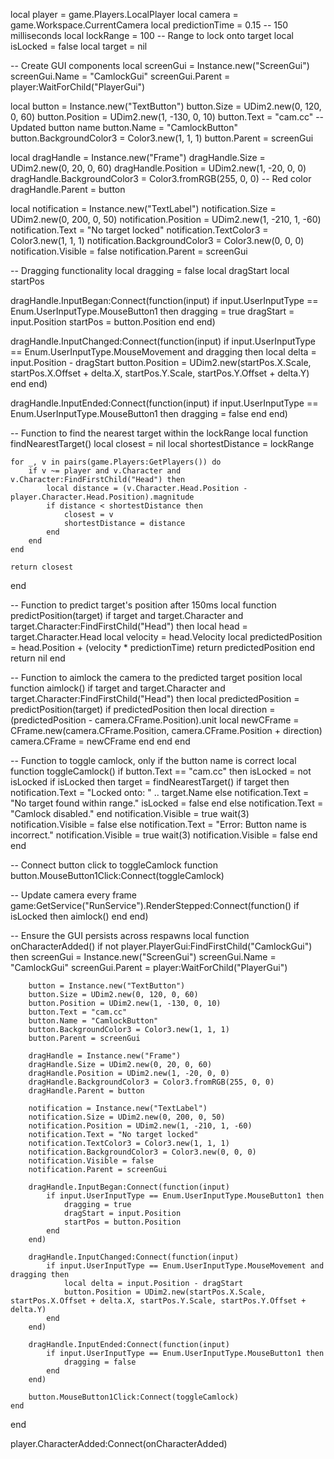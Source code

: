 local player = game.Players.LocalPlayer
local camera = game.Workspace.CurrentCamera
local predictionTime = 0.15 -- 150 milliseconds
local lockRange = 100 -- Range to lock onto target
local isLocked = false
local target = nil

-- Create GUI components
local screenGui = Instance.new("ScreenGui")
screenGui.Name = "CamlockGui"
screenGui.Parent = player:WaitForChild("PlayerGui")

local button = Instance.new("TextButton")
button.Size = UDim2.new(0, 120, 0, 60)
button.Position = UDim2.new(1, -130, 0, 10)
button.Text = "cam.cc" -- Updated button name
button.Name = "CamlockButton"
button.BackgroundColor3 = Color3.new(1, 1, 1)
button.Parent = screenGui

local dragHandle = Instance.new("Frame")
dragHandle.Size = UDim2.new(0, 20, 0, 60)
dragHandle.Position = UDim2.new(1, -20, 0, 0)
dragHandle.BackgroundColor3 = Color3.fromRGB(255, 0, 0) -- Red color
dragHandle.Parent = button

local notification = Instance.new("TextLabel")
notification.Size = UDim2.new(0, 200, 0, 50)
notification.Position = UDim2.new(1, -210, 1, -60)
notification.Text = "No target locked"
notification.TextColor3 = Color3.new(1, 1, 1)
notification.BackgroundColor3 = Color3.new(0, 0, 0)
notification.Visible = false
notification.Parent = screenGui

-- Dragging functionality
local dragging = false
local dragStart
local startPos

dragHandle.InputBegan:Connect(function(input)
    if input.UserInputType == Enum.UserInputType.MouseButton1 then
        dragging = true
        dragStart = input.Position
        startPos = button.Position
    end
end)

dragHandle.InputChanged:Connect(function(input)
    if input.UserInputType == Enum.UserInputType.MouseMovement and dragging then
        local delta = input.Position - dragStart
        button.Position = UDim2.new(startPos.X.Scale, startPos.X.Offset + delta.X, startPos.Y.Scale, startPos.Y.Offset + delta.Y)
    end
end)

dragHandle.InputEnded:Connect(function(input)
    if input.UserInputType == Enum.UserInputType.MouseButton1 then
        dragging = false
    end
end)

-- Function to find the nearest target within the lockRange
local function findNearestTarget()
    local closest = nil
    local shortestDistance = lockRange

    for _, v in pairs(game.Players:GetPlayers()) do
        if v ~= player and v.Character and v.Character:FindFirstChild("Head") then
            local distance = (v.Character.Head.Position - player.Character.Head.Position).magnitude
            if distance < shortestDistance then
                closest = v
                shortestDistance = distance
            end
        end
    end

    return closest
end

-- Function to predict target's position after 150ms
local function predictPosition(target)
    if target and target.Character and target.Character:FindFirstChild("Head") then
        local head = target.Character.Head
        local velocity = head.Velocity
        local predictedPosition = head.Position + (velocity * predictionTime)
        return predictedPosition
    end
    return nil
end

-- Function to aimlock the camera to the predicted target position
local function aimlock()
    if target and target.Character and target.Character:FindFirstChild("Head") then
        local predictedPosition = predictPosition(target)
        if predictedPosition then
            local direction = (predictedPosition - camera.CFrame.Position).unit
            local newCFrame = CFrame.new(camera.CFrame.Position, camera.CFrame.Position + direction)
            camera.CFrame = newCFrame
        end
    end
end

-- Function to toggle camlock, only if the button name is correct
local function toggleCamlock()
    if button.Text == "cam.cc" then
        isLocked = not isLocked
        if isLocked then
            target = findNearestTarget()
            if target then
                notification.Text = "Locked onto: " .. target.Name
            else
                notification.Text = "No target found within range."
                isLocked = false
            end
        else
            notification.Text = "Camlock disabled."
        end
        notification.Visible = true
        wait(3)
        notification.Visible = false
    else
        notification.Text = "Error: Button name is incorrect."
        notification.Visible = true
        wait(3)
        notification.Visible = false
    end
end

-- Connect button click to toggleCamlock function
button.MouseButton1Click:Connect(toggleCamlock)

-- Update camera every frame
game:GetService("RunService").RenderStepped:Connect(function()
    if isLocked then
        aimlock()
    end
end)

-- Ensure the GUI persists across respawns
local function onCharacterAdded()
    if not player.PlayerGui:FindFirstChild("CamlockGui") then
        screenGui = Instance.new("ScreenGui")
        screenGui.Name = "CamlockGui"
        screenGui.Parent = player:WaitForChild("PlayerGui")

        button = Instance.new("TextButton")
        button.Size = UDim2.new(0, 120, 0, 60)
        button.Position = UDim2.new(1, -130, 0, 10)
        button.Text = "cam.cc"
        button.Name = "CamlockButton"
        button.BackgroundColor3 = Color3.new(1, 1, 1)
        button.Parent = screenGui

        dragHandle = Instance.new("Frame")
        dragHandle.Size = UDim2.new(0, 20, 0, 60)
        dragHandle.Position = UDim2.new(1, -20, 0, 0)
        dragHandle.BackgroundColor3 = Color3.fromRGB(255, 0, 0)
        dragHandle.Parent = button

        notification = Instance.new("TextLabel")
        notification.Size = UDim2.new(0, 200, 0, 50)
        notification.Position = UDim2.new(1, -210, 1, -60)
        notification.Text = "No target locked"
        notification.TextColor3 = Color3.new(1, 1, 1)
        notification.BackgroundColor3 = Color3.new(0, 0, 0)
        notification.Visible = false
        notification.Parent = screenGui

        dragHandle.InputBegan:Connect(function(input)
            if input.UserInputType == Enum.UserInputType.MouseButton1 then
                dragging = true
                dragStart = input.Position
                startPos = button.Position
            end
        end)

        dragHandle.InputChanged:Connect(function(input)
            if input.UserInputType == Enum.UserInputType.MouseMovement and dragging then
                local delta = input.Position - dragStart
                button.Position = UDim2.new(startPos.X.Scale, startPos.X.Offset + delta.X, startPos.Y.Scale, startPos.Y.Offset + delta.Y)
            end
        end)

        dragHandle.InputEnded:Connect(function(input)
            if input.UserInputType == Enum.UserInputType.MouseButton1 then
                dragging = false
            end
        end)

        button.MouseButton1Click:Connect(toggleCamlock)
    end
end

player.CharacterAdded:Connect(onCharacterAdded)

